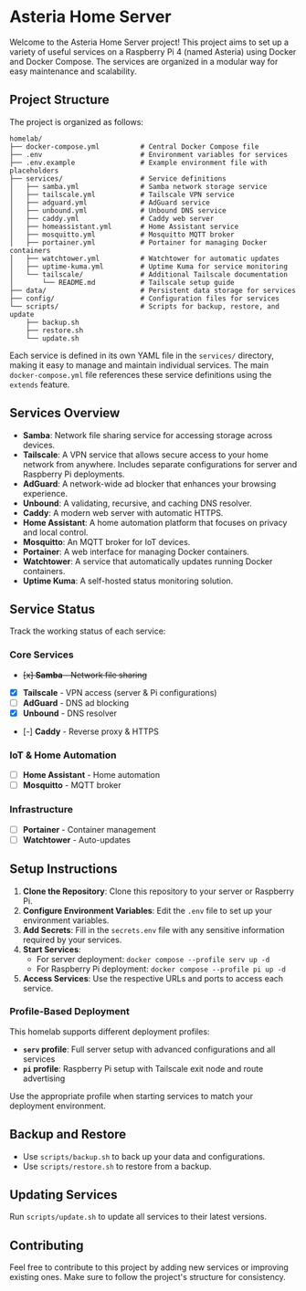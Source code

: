 # Asteria Home Server

Welcome to the Asteria Home Server project! This project aims to set up a variety of useful services on a Raspberry Pi 4 (named Asteria) using Docker and Docker Compose. The services are organized in a modular way for easy maintenance and scalability.

## Project Structure

The project is organized as follows:

```
homelab/
├── docker-compose.yml          # Central Docker Compose file
├── .env                        # Environment variables for services
├── .env.example                # Example environment file with placeholders
├── services/                   # Service definitions
│   ├── samba.yml               # Samba network storage service
│   ├── tailscale.yml           # Tailscale VPN service
│   ├── adguard.yml             # AdGuard service
│   ├── unbound.yml             # Unbound DNS service
│   ├── caddy.yml               # Caddy web server
│   ├── homeassistant.yml       # Home Assistant service
│   ├── mosquitto.yml           # Mosquitto MQTT broker
│   ├── portainer.yml           # Portainer for managing Docker containers
│   ├── watchtower.yml          # Watchtower for automatic updates
│   ├── uptime-kuma.yml         # Uptime Kuma for service monitoring
│   └── tailscale/              # Additional Tailscale documentation
│       └── README.md           # Tailscale setup guide
├── data/                       # Persistent data storage for services
├── config/                     # Configuration files for services
└── scripts/                    # Scripts for backup, restore, and update
    ├── backup.sh
    ├── restore.sh
    └── update.sh
```

Each service is defined in its own YAML file in the `services/` directory, making it easy to manage and maintain individual services. The main `docker-compose.yml` file references these service definitions using the `extends` feature.

## Services Overview

- **Samba**: Network file sharing service for accessing storage across devices.
- **Tailscale**: A VPN service that allows secure access to your home network from anywhere. Includes separate configurations for server and Raspberry Pi deployments.
- **AdGuard**: A network-wide ad blocker that enhances your browsing experience.
- **Unbound**: A validating, recursive, and caching DNS resolver.
- **Caddy**: A modern web server with automatic HTTPS.
- **Home Assistant**: A home automation platform that focuses on privacy and local control.
- **Mosquitto**: An MQTT broker for IoT devices.
- **Portainer**: A web interface for managing Docker containers.
- **Watchtower**: A service that automatically updates running Docker containers.
- **Uptime Kuma**: A self-hosted status monitoring solution.

## Service Status

Track the working status of each service:

### Core Services
- ~~[x] **Samba** - Network file sharing~~
- [x] **Tailscale** - VPN access (server & Pi configurations)
- [ ] **AdGuard** - DNS ad blocking
- [x] **Unbound** - DNS resolver
- [-] **Caddy** - Reverse proxy & HTTPS

### IoT & Home Automation
- [ ] **Home Assistant** - Home automation
- [ ] **Mosquitto** - MQTT broker

### Infrastructure
- [ ] **Portainer** - Container management
- [ ] **Watchtower** - Auto-updates

## Setup Instructions

1. **Clone the Repository**: Clone this repository to your server or Raspberry Pi.
2. **Configure Environment Variables**: Edit the `.env` file to set up your environment variables.
3. **Add Secrets**: Fill in the `secrets.env` file with any sensitive information required by your services.
4. **Start Services**: 
   - For server deployment: `docker compose --profile serv up -d`
   - For Raspberry Pi deployment: `docker compose --profile pi up -d`
5. **Access Services**: Use the respective URLs and ports to access each service.

### Profile-Based Deployment

This homelab supports different deployment profiles:

- **`serv` profile**: Full server setup with advanced configurations and all services
- **`pi` profile**: Raspberry Pi setup with Tailscale exit node and route advertising

Use the appropriate profile when starting services to match your deployment environment.

## Backup and Restore

- Use `scripts/backup.sh` to back up your data and configurations.
- Use `scripts/restore.sh` to restore from a backup.

## Updating Services

Run `scripts/update.sh` to update all services to their latest versions.

## Contributing

Feel free to contribute to this project by adding new services or improving existing ones. Make sure to follow the project's structure for consistency.
